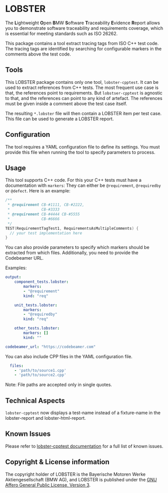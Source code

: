 # LOBSTER

The **L**ightweight **O**pen **B**MW **S**oftware **T**raceability
**E**vidence **R**eport allows you to demonstrate software traceability
and requirements coverage, which is essential for meeting standards
such as ISO 26262.

This package contains a tool extract tracing tags from ISO C++
test code. The tracing tags are identified by searching for configurable 
markers in the comments above the test code.

## Tools

This LOBSTER package contains only one tool, `lobster-cpptest`.
It can be used to extract references from C++ tests.
The most frequent use case is that, the references point to requirements.
But `lobstser-cpptest` is agnostic to that, and the references can point to any kind
of artefact.
The references must be given inside a comment above the test case itself.

The resulting `*.lobster` file will then contain a LOBSTER item per test case.
This file can be used to generate a LOBSTER report.

## Configuration

The tool requires a YAML configuration file to define its settings.
You must provide this file when running the tool to specify parameters to process.

## Usage

This tool supports C++ code.
For this your C++ tests must have a documentation with `markers`:
They can either be `@requirement`, `@requiredby` or `@defect`.
Here is an example:
```cpp
/**
 * @requirement CB-#1111, CB-#2222,
 *              CB-#3333
 * @requirement CB-#4444 CB-#5555
 *              CB-#6666
 */
TEST(RequirementTagTest1, RequirementsAsMultipleComments) {
  // your test implementation here
}
```
You can also provide parameters to specify which markers should be extracted from which files.
Additionally, you need to provide the Codebeamer URL.

Examples:

```yaml
output:
    component_tests.lobster:
        markers:
        - "@requirement"
        kind: "req"

    unit_tests.lobster:
        markers:
        - "@requiredby"
        kind: "req"

    other_tests.lobster:
        markers: []
        kind: ""

codebeamer_url: "https://codebeamer.com"
 ```
You can also include CPP files in the YAML configuration file.

```yaml
  files:
    - 'path/to/source1.cpp'
    - 'path/to/source2.cpp'
```
Note: File paths are accepted only in single quotes.

## Technical Aspects

`lobster-cpptest` now displays a test-name instead of a fixture-name 
in the lobster-report and lobster-html-report.

## Known Issues

Please refer to [lobster-cpptest documentation](https://github.com/bmw-software-engineering/lobster/blob/main/documentation/manual-lobster_cpptest.md#known-issues)
for a full list of known issues.

## Copyright & License information

The copyright holder of LOBSTER is the Bayerische Motoren Werke
Aktiengesellschaft (BMW AG), and LOBSTER is published under the [GNU
Affero General Public License, Version
3](https://github.com/bmw-software-engineering/lobster/blob/main/LICENSE.md).
